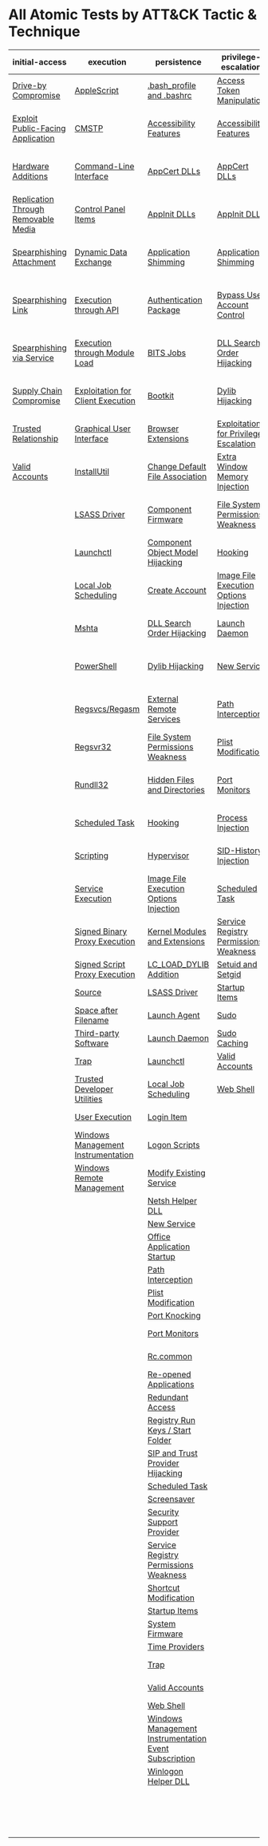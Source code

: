 # All Atomic Tests by ATT&CK Tactic & Technique
| initial-access | execution | persistence | privilege-escalation | defense-evasion | credential-access | discovery | lateral-movement | collection | exfiltration | command-and-control |
|-----|-----|-----|-----|-----|-----|-----|-----|-----|-----|-----|
| [Drive-by Compromise](https://github.com/redcanaryco/atomic-red-team/blob/uppercase-everything/CONTRIBUTIONS.md) | [AppleScript](https://github.com/redcanaryco/atomic-red-team/blob/uppercase-everything/CONTRIBUTIONS.md) | [.bash_profile and .bashrc](https://github.com/redcanaryco/atomic-red-team/blob/uppercase-everything/CONTRIBUTIONS.md) | [Access Token Manipulation](./T1134/T1134.md) | [Access Token Manipulation](./T1134/T1134.md) | [Account Manipulation](./T1098/T1098.md) | [Account Discovery](./T1087/T1087.md) | [AppleScript](https://github.com/redcanaryco/atomic-red-team/blob/uppercase-everything/CONTRIBUTIONS.md) | [Audio Capture](./T1123/T1123.md) | [Automated Exfiltration](https://github.com/redcanaryco/atomic-red-team/blob/uppercase-everything/CONTRIBUTIONS.md) | [Commonly Used Port](https://github.com/redcanaryco/atomic-red-team/blob/uppercase-everything/CONTRIBUTIONS.md) |
| [Exploit Public-Facing Application](https://github.com/redcanaryco/atomic-red-team/blob/uppercase-everything/CONTRIBUTIONS.md) | [CMSTP](./T1191/T1191.md) | [Accessibility Features](./T1015/T1015.md) | [Accessibility Features](./T1015/T1015.md) | [BITS Jobs](./T1197/T1197.md) | [Bash History](./T1139/T1139.md) | [Application Window Discovery](https://github.com/redcanaryco/atomic-red-team/blob/uppercase-everything/CONTRIBUTIONS.md) | [Application Deployment Software](https://github.com/redcanaryco/atomic-red-team/blob/uppercase-everything/CONTRIBUTIONS.md) | [Automated Collection](./T1119/T1119.md) | [Data Compressed](./T1002/T1002.md) | [Communication Through Removable Media](https://github.com/redcanaryco/atomic-red-team/blob/uppercase-everything/CONTRIBUTIONS.md) |
| [Hardware Additions](https://github.com/redcanaryco/atomic-red-team/blob/uppercase-everything/CONTRIBUTIONS.md) | [Command-Line Interface](https://github.com/redcanaryco/atomic-red-team/blob/uppercase-everything/CONTRIBUTIONS.md) | [AppCert DLLs](https://github.com/redcanaryco/atomic-red-team/blob/uppercase-everything/CONTRIBUTIONS.md) | [AppCert DLLs](https://github.com/redcanaryco/atomic-red-team/blob/uppercase-everything/CONTRIBUTIONS.md) | [Binary Padding](https://github.com/redcanaryco/atomic-red-team/blob/uppercase-everything/CONTRIBUTIONS.md) | [Brute Force](./T1110/T1110.md) | [Browser Bookmark Discovery](https://github.com/redcanaryco/atomic-red-team/blob/uppercase-everything/CONTRIBUTIONS.md) | [Distributed Component Object Model](https://github.com/redcanaryco/atomic-red-team/blob/uppercase-everything/CONTRIBUTIONS.md) | [Clipboard Data](./T1115/T1115.md) | [Data Encrypted](https://github.com/redcanaryco/atomic-red-team/blob/uppercase-everything/CONTRIBUTIONS.md) | [Connection Proxy](https://github.com/redcanaryco/atomic-red-team/blob/uppercase-everything/CONTRIBUTIONS.md) |
| [Replication Through Removable Media](https://github.com/redcanaryco/atomic-red-team/blob/uppercase-everything/CONTRIBUTIONS.md) | [Control Panel Items](https://github.com/redcanaryco/atomic-red-team/blob/uppercase-everything/CONTRIBUTIONS.md) | [AppInit DLLs](./T1103/T1103.md) | [AppInit DLLs](./T1103/T1103.md) | [Bypass User Account Control](https://github.com/redcanaryco/atomic-red-team/blob/uppercase-everything/CONTRIBUTIONS.md) | [Credential Dumping](./T1003/T1003.md) | [File and Directory Discovery](./T1083/T1083.md) | [Exploitation of Remote Services](https://github.com/redcanaryco/atomic-red-team/blob/uppercase-everything/CONTRIBUTIONS.md) | [Data Staged](./T1074/T1074.md) | [Data Transfer Size Limits](https://github.com/redcanaryco/atomic-red-team/blob/uppercase-everything/CONTRIBUTIONS.md) | [Custom Command and Control Protocol](https://github.com/redcanaryco/atomic-red-team/blob/uppercase-everything/CONTRIBUTIONS.md) |
| [Spearphishing Attachment](https://github.com/redcanaryco/atomic-red-team/blob/uppercase-everything/CONTRIBUTIONS.md) | [Dynamic Data Exchange](./T1173/T1173.md) | [Application Shimming](./T1138/T1138.md) | [Application Shimming](./T1138/T1138.md) | [CMSTP](./T1191/T1191.md) | [Credentials in Files](https://github.com/redcanaryco/atomic-red-team/blob/uppercase-everything/CONTRIBUTIONS.md) | [Network Service Scanning](./T1046/T1046.md) | [Logon Scripts](./T1037/T1037.md) | [Data from Information Repositories](https://github.com/redcanaryco/atomic-red-team/blob/uppercase-everything/CONTRIBUTIONS.md) | [Exfiltration Over Alternative Protocol](https://github.com/redcanaryco/atomic-red-team/blob/uppercase-everything/CONTRIBUTIONS.md) | [Custom Cryptographic Protocol](https://github.com/redcanaryco/atomic-red-team/blob/uppercase-everything/CONTRIBUTIONS.md) |
| [Spearphishing Link](https://github.com/redcanaryco/atomic-red-team/blob/uppercase-everything/CONTRIBUTIONS.md) | [Execution through API](https://github.com/redcanaryco/atomic-red-team/blob/uppercase-everything/CONTRIBUTIONS.md) | [Authentication Package](https://github.com/redcanaryco/atomic-red-team/blob/uppercase-everything/CONTRIBUTIONS.md) | [Bypass User Account Control](https://github.com/redcanaryco/atomic-red-team/blob/uppercase-everything/CONTRIBUTIONS.md) | [Clear Command History](./T1146/T1146.md) | [Credentials in Registry](https://github.com/redcanaryco/atomic-red-team/blob/uppercase-everything/CONTRIBUTIONS.md) | [Network Share Discovery](https://github.com/redcanaryco/atomic-red-team/blob/uppercase-everything/CONTRIBUTIONS.md) | [Pass the Hash](./T1075/T1075.md) | [Data from Local System](https://github.com/redcanaryco/atomic-red-team/blob/uppercase-everything/CONTRIBUTIONS.md) | [Exfiltration Over Command and Control Channel](https://github.com/redcanaryco/atomic-red-team/blob/uppercase-everything/CONTRIBUTIONS.md) | [Data Encoding](https://github.com/redcanaryco/atomic-red-team/blob/uppercase-everything/CONTRIBUTIONS.md) |
| [Spearphishing via Service](https://github.com/redcanaryco/atomic-red-team/blob/uppercase-everything/CONTRIBUTIONS.md) | [Execution through Module Load](https://github.com/redcanaryco/atomic-red-team/blob/uppercase-everything/CONTRIBUTIONS.md) | [BITS Jobs](./T1197/T1197.md) | [DLL Search Order Hijacking](https://github.com/redcanaryco/atomic-red-team/blob/uppercase-everything/CONTRIBUTIONS.md) | [Code Signing](https://github.com/redcanaryco/atomic-red-team/blob/uppercase-everything/CONTRIBUTIONS.md) | [Exploitation for Credential Access](https://github.com/redcanaryco/atomic-red-team/blob/uppercase-everything/CONTRIBUTIONS.md) | [Password Policy Discovery](https://github.com/redcanaryco/atomic-red-team/blob/uppercase-everything/CONTRIBUTIONS.md) | [Pass the Ticket](https://github.com/redcanaryco/atomic-red-team/blob/uppercase-everything/CONTRIBUTIONS.md) | [Data from Network Shared Drive](https://github.com/redcanaryco/atomic-red-team/blob/uppercase-everything/CONTRIBUTIONS.md) | [Exfiltration Over Other Network Medium](https://github.com/redcanaryco/atomic-red-team/blob/uppercase-everything/CONTRIBUTIONS.md) | [Data Obfuscation](https://github.com/redcanaryco/atomic-red-team/blob/uppercase-everything/CONTRIBUTIONS.md) |
| [Supply Chain Compromise](https://github.com/redcanaryco/atomic-red-team/blob/uppercase-everything/CONTRIBUTIONS.md) | [Exploitation for Client Execution](https://github.com/redcanaryco/atomic-red-team/blob/uppercase-everything/CONTRIBUTIONS.md) | [Bootkit](https://github.com/redcanaryco/atomic-red-team/blob/uppercase-everything/CONTRIBUTIONS.md) | [Dylib Hijacking](https://github.com/redcanaryco/atomic-red-team/blob/uppercase-everything/CONTRIBUTIONS.md) | [Component Firmware](https://github.com/redcanaryco/atomic-red-team/blob/uppercase-everything/CONTRIBUTIONS.md) | [Forced Authentication](https://github.com/redcanaryco/atomic-red-team/blob/uppercase-everything/CONTRIBUTIONS.md) | [Peripheral Device Discovery](https://github.com/redcanaryco/atomic-red-team/blob/uppercase-everything/CONTRIBUTIONS.md) | [Remote Desktop Protocol](./T1076/T1076.md) | [Data from Removable Media](https://github.com/redcanaryco/atomic-red-team/blob/uppercase-everything/CONTRIBUTIONS.md) | [Exfiltration Over Physical Medium](https://github.com/redcanaryco/atomic-red-team/blob/uppercase-everything/CONTRIBUTIONS.md) | [Domain Fronting](https://github.com/redcanaryco/atomic-red-team/blob/uppercase-everything/CONTRIBUTIONS.md) |
| [Trusted Relationship](https://github.com/redcanaryco/atomic-red-team/blob/uppercase-everything/CONTRIBUTIONS.md) | [Graphical User Interface](https://github.com/redcanaryco/atomic-red-team/blob/uppercase-everything/CONTRIBUTIONS.md) | [Browser Extensions](./T1176/T1176.md) | [Exploitation for Privilege Escalation](https://github.com/redcanaryco/atomic-red-team/blob/uppercase-everything/CONTRIBUTIONS.md) | [Component Object Model Hijacking](./T1122/T1122.md) | [Hooking](./T1179/T1179.md) | [Permission Groups Discovery](https://github.com/redcanaryco/atomic-red-team/blob/uppercase-everything/CONTRIBUTIONS.md) | [Remote File Copy](./T1105/T1105.md) | [Email Collection](https://github.com/redcanaryco/atomic-red-team/blob/uppercase-everything/CONTRIBUTIONS.md) | [Scheduled Transfer](https://github.com/redcanaryco/atomic-red-team/blob/uppercase-everything/CONTRIBUTIONS.md) | [Fallback Channels](https://github.com/redcanaryco/atomic-red-team/blob/uppercase-everything/CONTRIBUTIONS.md) |
| [Valid Accounts](https://github.com/redcanaryco/atomic-red-team/blob/uppercase-everything/CONTRIBUTIONS.md) | [InstallUtil](./T1118/T1118.md) | [Change Default File Association](./T1042/T1042.md) | [Extra Window Memory Injection](https://github.com/redcanaryco/atomic-red-team/blob/uppercase-everything/CONTRIBUTIONS.md) | [Control Panel Items](https://github.com/redcanaryco/atomic-red-team/blob/uppercase-everything/CONTRIBUTIONS.md) | [Input Capture](./T1056/T1056.md) | [Process Discovery](https://github.com/redcanaryco/atomic-red-team/blob/uppercase-everything/CONTRIBUTIONS.md) | [Remote Services](https://github.com/redcanaryco/atomic-red-team/blob/uppercase-everything/CONTRIBUTIONS.md) | [Input Capture](./T1056/T1056.md) |  | [Multi-Stage Channels](https://github.com/redcanaryco/atomic-red-team/blob/uppercase-everything/CONTRIBUTIONS.md) |
|  | [LSASS Driver](https://github.com/redcanaryco/atomic-red-team/blob/uppercase-everything/CONTRIBUTIONS.md) | [Component Firmware](https://github.com/redcanaryco/atomic-red-team/blob/uppercase-everything/CONTRIBUTIONS.md) | [File System Permissions Weakness](https://github.com/redcanaryco/atomic-red-team/blob/uppercase-everything/CONTRIBUTIONS.md) | [DCShadow](https://github.com/redcanaryco/atomic-red-team/blob/uppercase-everything/CONTRIBUTIONS.md) | [Input Prompt](https://github.com/redcanaryco/atomic-red-team/blob/uppercase-everything/CONTRIBUTIONS.md) | [Query Registry](./T1012/T1012.md) | [Replication Through Removable Media](https://github.com/redcanaryco/atomic-red-team/blob/uppercase-everything/CONTRIBUTIONS.md) | [Man in the Browser](https://github.com/redcanaryco/atomic-red-team/blob/uppercase-everything/CONTRIBUTIONS.md) |  | [Multi-hop Proxy](https://github.com/redcanaryco/atomic-red-team/blob/uppercase-everything/CONTRIBUTIONS.md) |
|  | [Launchctl](https://github.com/redcanaryco/atomic-red-team/blob/uppercase-everything/CONTRIBUTIONS.md) | [Component Object Model Hijacking](./T1122/T1122.md) | [Hooking](./T1179/T1179.md) | [DLL Search Order Hijacking](https://github.com/redcanaryco/atomic-red-team/blob/uppercase-everything/CONTRIBUTIONS.md) | [Kerberoasting](https://github.com/redcanaryco/atomic-red-team/blob/uppercase-everything/CONTRIBUTIONS.md) | [Remote System Discovery](./T1018/T1018.md) | [SSH Hijacking](https://github.com/redcanaryco/atomic-red-team/blob/uppercase-everything/CONTRIBUTIONS.md) | [Screen Capture](./T1113/T1113.md) |  | [Multiband Communication](https://github.com/redcanaryco/atomic-red-team/blob/uppercase-everything/CONTRIBUTIONS.md) |
|  | [Local Job Scheduling](https://github.com/redcanaryco/atomic-red-team/blob/uppercase-everything/CONTRIBUTIONS.md) | [Create Account](./T1136/T1136.md) | [Image File Execution Options Injection](./T1183/T1183.md) | [DLL Side-Loading](https://github.com/redcanaryco/atomic-red-team/blob/uppercase-everything/CONTRIBUTIONS.md) | [Keychain](https://github.com/redcanaryco/atomic-red-team/blob/uppercase-everything/CONTRIBUTIONS.md) | [Security Software Discovery](./T1063/T1063.md) | [Shared Webroot](https://github.com/redcanaryco/atomic-red-team/blob/uppercase-everything/CONTRIBUTIONS.md) | [Video Capture](https://github.com/redcanaryco/atomic-red-team/blob/uppercase-everything/CONTRIBUTIONS.md) |  | [Multilayer Encryption](https://github.com/redcanaryco/atomic-red-team/blob/uppercase-everything/CONTRIBUTIONS.md) |
|  | [Mshta](./T1170/T1170.md) | [DLL Search Order Hijacking](https://github.com/redcanaryco/atomic-red-team/blob/uppercase-everything/CONTRIBUTIONS.md) | [Launch Daemon](https://github.com/redcanaryco/atomic-red-team/blob/uppercase-everything/CONTRIBUTIONS.md) | [Deobfuscate/Decode Files or Information](./T1140/T1140.md) | [LLMNR/NBT-NS Poisoning](https://github.com/redcanaryco/atomic-red-team/blob/uppercase-everything/CONTRIBUTIONS.md) | [System Information Discovery](./T1082/T1082.md) | [Taint Shared Content](https://github.com/redcanaryco/atomic-red-team/blob/uppercase-everything/CONTRIBUTIONS.md) |  |  | [Port Knocking](https://github.com/redcanaryco/atomic-red-team/blob/uppercase-everything/CONTRIBUTIONS.md) |
|  | [PowerShell](./T1086/T1086.md) | [Dylib Hijacking](https://github.com/redcanaryco/atomic-red-team/blob/uppercase-everything/CONTRIBUTIONS.md) | [New Service](./T1050/T1050.md) | [Disabling Security Tools](./T1089/T1089.md) | [Network Sniffing](https://github.com/redcanaryco/atomic-red-team/blob/uppercase-everything/CONTRIBUTIONS.md) | [System Network Configuration Discovery](./T1016/T1016.md) | [Third-party Software](https://github.com/redcanaryco/atomic-red-team/blob/uppercase-everything/CONTRIBUTIONS.md) |  |  | [Remote Access Tools](https://github.com/redcanaryco/atomic-red-team/blob/uppercase-everything/CONTRIBUTIONS.md) |
|  | [Regsvcs/Regasm](./T1121/T1121.md) | [External Remote Services](https://github.com/redcanaryco/atomic-red-team/blob/uppercase-everything/CONTRIBUTIONS.md) | [Path Interception](https://github.com/redcanaryco/atomic-red-team/blob/uppercase-everything/CONTRIBUTIONS.md) | [Exploitation for Defense Evasion](https://github.com/redcanaryco/atomic-red-team/blob/uppercase-everything/CONTRIBUTIONS.md) | [Password Filter DLL](https://github.com/redcanaryco/atomic-red-team/blob/uppercase-everything/CONTRIBUTIONS.md) | [System Network Connections Discovery](https://github.com/redcanaryco/atomic-red-team/blob/uppercase-everything/CONTRIBUTIONS.md) | [Windows Admin Shares](https://github.com/redcanaryco/atomic-red-team/blob/uppercase-everything/CONTRIBUTIONS.md) |  |  | [Remote File Copy](./T1105/T1105.md) |
|  | [Regsvr32](./T1117/T1117.md) | [File System Permissions Weakness](https://github.com/redcanaryco/atomic-red-team/blob/uppercase-everything/CONTRIBUTIONS.md) | [Plist Modification](https://github.com/redcanaryco/atomic-red-team/blob/uppercase-everything/CONTRIBUTIONS.md) | [Extra Window Memory Injection](https://github.com/redcanaryco/atomic-red-team/blob/uppercase-everything/CONTRIBUTIONS.md) | [Private Keys](./T1145/T1145.md) | [System Owner/User Discovery](./T1033/T1033.md) | [Windows Remote Management](https://github.com/redcanaryco/atomic-red-team/blob/uppercase-everything/CONTRIBUTIONS.md) |  |  | [Standard Application Layer Protocol](https://github.com/redcanaryco/atomic-red-team/blob/uppercase-everything/CONTRIBUTIONS.md) |
|  | [Rundll32](./T1085/T1085.md) | [Hidden Files and Directories](./T1158/T1158.md) | [Port Monitors](https://github.com/redcanaryco/atomic-red-team/blob/uppercase-everything/CONTRIBUTIONS.md) | [File Deletion](./T1107/T1107.md) | [Replication Through Removable Media](https://github.com/redcanaryco/atomic-red-team/blob/uppercase-everything/CONTRIBUTIONS.md) | [System Service Discovery](./T1007/T1007.md) |  |  |  | [Standard Cryptographic Protocol](https://github.com/redcanaryco/atomic-red-team/blob/uppercase-everything/CONTRIBUTIONS.md) |
|  | [Scheduled Task](./T1053/T1053.md) | [Hooking](./T1179/T1179.md) | [Process Injection](./T1055/T1055.md) | [File System Logical Offsets](https://github.com/redcanaryco/atomic-red-team/blob/uppercase-everything/CONTRIBUTIONS.md) | [Securityd Memory](https://github.com/redcanaryco/atomic-red-team/blob/uppercase-everything/CONTRIBUTIONS.md) | [System Time Discovery](./T1124/T1124.md) |  |  |  | [Standard Non-Application Layer Protocol](https://github.com/redcanaryco/atomic-red-team/blob/uppercase-everything/CONTRIBUTIONS.md) |
|  | [Scripting](https://github.com/redcanaryco/atomic-red-team/blob/uppercase-everything/CONTRIBUTIONS.md) | [Hypervisor](https://github.com/redcanaryco/atomic-red-team/blob/uppercase-everything/CONTRIBUTIONS.md) | [SID-History Injection](https://github.com/redcanaryco/atomic-red-team/blob/uppercase-everything/CONTRIBUTIONS.md) | [Gatekeeper Bypass](https://github.com/redcanaryco/atomic-red-team/blob/uppercase-everything/CONTRIBUTIONS.md) | [Two-Factor Authentication Interception](https://github.com/redcanaryco/atomic-red-team/blob/uppercase-everything/CONTRIBUTIONS.md) |  |  |  |  | [Uncommonly Used Port](https://github.com/redcanaryco/atomic-red-team/blob/uppercase-everything/CONTRIBUTIONS.md) |
|  | [Service Execution](https://github.com/redcanaryco/atomic-red-team/blob/uppercase-everything/CONTRIBUTIONS.md) | [Image File Execution Options Injection](./T1183/T1183.md) | [Scheduled Task](./T1053/T1053.md) | [HISTCONTROL](./T1148/T1148.md) |  |  |  |  |  | [Web Service](https://github.com/redcanaryco/atomic-red-team/blob/uppercase-everything/CONTRIBUTIONS.md) |
|  | [Signed Binary Proxy Execution](https://github.com/redcanaryco/atomic-red-team/blob/uppercase-everything/CONTRIBUTIONS.md) | [Kernel Modules and Extensions](https://github.com/redcanaryco/atomic-red-team/blob/uppercase-everything/CONTRIBUTIONS.md) | [Service Registry Permissions Weakness](https://github.com/redcanaryco/atomic-red-team/blob/uppercase-everything/CONTRIBUTIONS.md) | [Hidden Files and Directories](./T1158/T1158.md) |  |  |  |  |  |  |
|  | [Signed Script Proxy Execution](https://github.com/redcanaryco/atomic-red-team/blob/uppercase-everything/CONTRIBUTIONS.md) | [LC_LOAD_DYLIB Addition](https://github.com/redcanaryco/atomic-red-team/blob/uppercase-everything/CONTRIBUTIONS.md) | [Setuid and Setgid](https://github.com/redcanaryco/atomic-red-team/blob/uppercase-everything/CONTRIBUTIONS.md) | [Hidden Users](https://github.com/redcanaryco/atomic-red-team/blob/uppercase-everything/CONTRIBUTIONS.md) |  |  |  |  |  |  |
|  | [Source](https://github.com/redcanaryco/atomic-red-team/blob/uppercase-everything/CONTRIBUTIONS.md) | [LSASS Driver](https://github.com/redcanaryco/atomic-red-team/blob/uppercase-everything/CONTRIBUTIONS.md) | [Startup Items](https://github.com/redcanaryco/atomic-red-team/blob/uppercase-everything/CONTRIBUTIONS.md) | [Hidden Window](https://github.com/redcanaryco/atomic-red-team/blob/uppercase-everything/CONTRIBUTIONS.md) |  |  |  |  |  |  |
|  | [Space after Filename](https://github.com/redcanaryco/atomic-red-team/blob/uppercase-everything/CONTRIBUTIONS.md) | [Launch Agent](https://github.com/redcanaryco/atomic-red-team/blob/uppercase-everything/CONTRIBUTIONS.md) | [Sudo](https://github.com/redcanaryco/atomic-red-team/blob/uppercase-everything/CONTRIBUTIONS.md) | [Image File Execution Options Injection](./T1183/T1183.md) |  |  |  |  |  |  |
|  | [Third-party Software](https://github.com/redcanaryco/atomic-red-team/blob/uppercase-everything/CONTRIBUTIONS.md) | [Launch Daemon](https://github.com/redcanaryco/atomic-red-team/blob/uppercase-everything/CONTRIBUTIONS.md) | [Sudo Caching](https://github.com/redcanaryco/atomic-red-team/blob/uppercase-everything/CONTRIBUTIONS.md) | [Indicator Blocking](https://github.com/redcanaryco/atomic-red-team/blob/uppercase-everything/CONTRIBUTIONS.md) |  |  |  |  |  |  |
|  | [Trap](https://github.com/redcanaryco/atomic-red-team/blob/uppercase-everything/CONTRIBUTIONS.md) | [Launchctl](https://github.com/redcanaryco/atomic-red-team/blob/uppercase-everything/CONTRIBUTIONS.md) | [Valid Accounts](https://github.com/redcanaryco/atomic-red-team/blob/uppercase-everything/CONTRIBUTIONS.md) | [Indicator Removal from Tools](https://github.com/redcanaryco/atomic-red-team/blob/uppercase-everything/CONTRIBUTIONS.md) |  |  |  |  |  |  |
|  | [Trusted Developer Utilities](./T1127/T1127.md) | [Local Job Scheduling](https://github.com/redcanaryco/atomic-red-team/blob/uppercase-everything/CONTRIBUTIONS.md) | [Web Shell](https://github.com/redcanaryco/atomic-red-team/blob/uppercase-everything/CONTRIBUTIONS.md) | [Indicator Removal on Host](https://github.com/redcanaryco/atomic-red-team/blob/uppercase-everything/CONTRIBUTIONS.md) |  |  |  |  |  |  |
|  | [User Execution](https://github.com/redcanaryco/atomic-red-team/blob/uppercase-everything/CONTRIBUTIONS.md) | [Login Item](https://github.com/redcanaryco/atomic-red-team/blob/uppercase-everything/CONTRIBUTIONS.md) |  | [Indirect Command Execution](https://github.com/redcanaryco/atomic-red-team/blob/uppercase-everything/CONTRIBUTIONS.md) |  |  |  |  |  |  |
|  | [Windows Management Instrumentation](./T1047/T1047.md) | [Logon Scripts](./T1037/T1037.md) |  | [Install Root Certificate](./T1130/T1130.md) |  |  |  |  |  |  |
|  | [Windows Remote Management](https://github.com/redcanaryco/atomic-red-team/blob/uppercase-everything/CONTRIBUTIONS.md) | [Modify Existing Service](https://github.com/redcanaryco/atomic-red-team/blob/uppercase-everything/CONTRIBUTIONS.md) |  | [InstallUtil](./T1118/T1118.md) |  |  |  |  |  |  |
|  |  | [Netsh Helper DLL](./T1128/T1128.md) |  | [LC_MAIN Hijacking](https://github.com/redcanaryco/atomic-red-team/blob/uppercase-everything/CONTRIBUTIONS.md) |  |  |  |  |  |  |
|  |  | [New Service](./T1050/T1050.md) |  | [Launchctl](https://github.com/redcanaryco/atomic-red-team/blob/uppercase-everything/CONTRIBUTIONS.md) |  |  |  |  |  |  |
|  |  | [Office Application Startup](https://github.com/redcanaryco/atomic-red-team/blob/uppercase-everything/CONTRIBUTIONS.md) |  | [Masquerading](https://github.com/redcanaryco/atomic-red-team/blob/uppercase-everything/CONTRIBUTIONS.md) |  |  |  |  |  |  |
|  |  | [Path Interception](https://github.com/redcanaryco/atomic-red-team/blob/uppercase-everything/CONTRIBUTIONS.md) |  | [Modify Registry](https://github.com/redcanaryco/atomic-red-team/blob/uppercase-everything/CONTRIBUTIONS.md) |  |  |  |  |  |  |
|  |  | [Plist Modification](https://github.com/redcanaryco/atomic-red-team/blob/uppercase-everything/CONTRIBUTIONS.md) |  | [Mshta](./T1170/T1170.md) |  |  |  |  |  |  |
|  |  | [Port Knocking](https://github.com/redcanaryco/atomic-red-team/blob/uppercase-everything/CONTRIBUTIONS.md) |  | [NTFS File Attributes](https://github.com/redcanaryco/atomic-red-team/blob/uppercase-everything/CONTRIBUTIONS.md) |  |  |  |  |  |  |
|  |  | [Port Monitors](https://github.com/redcanaryco/atomic-red-team/blob/uppercase-everything/CONTRIBUTIONS.md) |  | [Network Share Connection Removal](https://github.com/redcanaryco/atomic-red-team/blob/uppercase-everything/CONTRIBUTIONS.md) |  |  |  |  |  |  |
|  |  | [Rc.common](https://github.com/redcanaryco/atomic-red-team/blob/uppercase-everything/CONTRIBUTIONS.md) |  | [Obfuscated Files or Information](https://github.com/redcanaryco/atomic-red-team/blob/uppercase-everything/CONTRIBUTIONS.md) |  |  |  |  |  |  |
|  |  | [Re-opened Applications](https://github.com/redcanaryco/atomic-red-team/blob/uppercase-everything/CONTRIBUTIONS.md) |  | [Plist Modification](https://github.com/redcanaryco/atomic-red-team/blob/uppercase-everything/CONTRIBUTIONS.md) |  |  |  |  |  |  |
|  |  | [Redundant Access](https://github.com/redcanaryco/atomic-red-team/blob/uppercase-everything/CONTRIBUTIONS.md) |  | [Port Knocking](https://github.com/redcanaryco/atomic-red-team/blob/uppercase-everything/CONTRIBUTIONS.md) |  |  |  |  |  |  |
|  |  | [Registry Run Keys / Start Folder](./T1060/T1060.md) |  | [Process Doppelgänging](https://github.com/redcanaryco/atomic-red-team/blob/uppercase-everything/CONTRIBUTIONS.md) |  |  |  |  |  |  |
|  |  | [SIP and Trust Provider Hijacking](https://github.com/redcanaryco/atomic-red-team/blob/uppercase-everything/CONTRIBUTIONS.md) |  | [Process Hollowing](https://github.com/redcanaryco/atomic-red-team/blob/uppercase-everything/CONTRIBUTIONS.md) |  |  |  |  |  |  |
|  |  | [Scheduled Task](./T1053/T1053.md) |  | [Process Injection](./T1055/T1055.md) |  |  |  |  |  |  |
|  |  | [Screensaver](https://github.com/redcanaryco/atomic-red-team/blob/uppercase-everything/CONTRIBUTIONS.md) |  | [Redundant Access](https://github.com/redcanaryco/atomic-red-team/blob/uppercase-everything/CONTRIBUTIONS.md) |  |  |  |  |  |  |
|  |  | [Security Support Provider](https://github.com/redcanaryco/atomic-red-team/blob/uppercase-everything/CONTRIBUTIONS.md) |  | [Regsvcs/Regasm](./T1121/T1121.md) |  |  |  |  |  |  |
|  |  | [Service Registry Permissions Weakness](https://github.com/redcanaryco/atomic-red-team/blob/uppercase-everything/CONTRIBUTIONS.md) |  | [Regsvr32](./T1117/T1117.md) |  |  |  |  |  |  |
|  |  | [Shortcut Modification](https://github.com/redcanaryco/atomic-red-team/blob/uppercase-everything/CONTRIBUTIONS.md) |  | [Rootkit](https://github.com/redcanaryco/atomic-red-team/blob/uppercase-everything/CONTRIBUTIONS.md) |  |  |  |  |  |  |
|  |  | [Startup Items](https://github.com/redcanaryco/atomic-red-team/blob/uppercase-everything/CONTRIBUTIONS.md) |  | [Rundll32](./T1085/T1085.md) |  |  |  |  |  |  |
|  |  | [System Firmware](https://github.com/redcanaryco/atomic-red-team/blob/uppercase-everything/CONTRIBUTIONS.md) |  | [SIP and Trust Provider Hijacking](https://github.com/redcanaryco/atomic-red-team/blob/uppercase-everything/CONTRIBUTIONS.md) |  |  |  |  |  |  |
|  |  | [Time Providers](https://github.com/redcanaryco/atomic-red-team/blob/uppercase-everything/CONTRIBUTIONS.md) |  | [Scripting](https://github.com/redcanaryco/atomic-red-team/blob/uppercase-everything/CONTRIBUTIONS.md) |  |  |  |  |  |  |
|  |  | [Trap](https://github.com/redcanaryco/atomic-red-team/blob/uppercase-everything/CONTRIBUTIONS.md) |  | [Signed Binary Proxy Execution](https://github.com/redcanaryco/atomic-red-team/blob/uppercase-everything/CONTRIBUTIONS.md) |  |  |  |  |  |  |
|  |  | [Valid Accounts](https://github.com/redcanaryco/atomic-red-team/blob/uppercase-everything/CONTRIBUTIONS.md) |  | [Signed Script Proxy Execution](https://github.com/redcanaryco/atomic-red-team/blob/uppercase-everything/CONTRIBUTIONS.md) |  |  |  |  |  |  |
|  |  | [Web Shell](https://github.com/redcanaryco/atomic-red-team/blob/uppercase-everything/CONTRIBUTIONS.md) |  | [Software Packing](https://github.com/redcanaryco/atomic-red-team/blob/uppercase-everything/CONTRIBUTIONS.md) |  |  |  |  |  |  |
|  |  | [Windows Management Instrumentation Event Subscription](https://github.com/redcanaryco/atomic-red-team/blob/uppercase-everything/CONTRIBUTIONS.md) |  | [Space after Filename](https://github.com/redcanaryco/atomic-red-team/blob/uppercase-everything/CONTRIBUTIONS.md) |  |  |  |  |  |  |
|  |  | [Winlogon Helper DLL](https://github.com/redcanaryco/atomic-red-team/blob/uppercase-everything/CONTRIBUTIONS.md) |  | [Timestomp](./T1099/T1099.md) |  |  |  |  |  |  |
|  |  |  |  | [Trusted Developer Utilities](./T1127/T1127.md) |  |  |  |  |  |  |
|  |  |  |  | [Valid Accounts](https://github.com/redcanaryco/atomic-red-team/blob/uppercase-everything/CONTRIBUTIONS.md) |  |  |  |  |  |  |
|  |  |  |  | [Web Service](https://github.com/redcanaryco/atomic-red-team/blob/uppercase-everything/CONTRIBUTIONS.md) |  |  |  |  |  |  |
